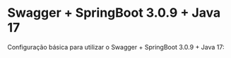 # Swagger + SpringBoot 3.0.9 + Java 17
Configuração básica para utilizar o Swagger + SpringBoot 3.0.9 + Java 17:


